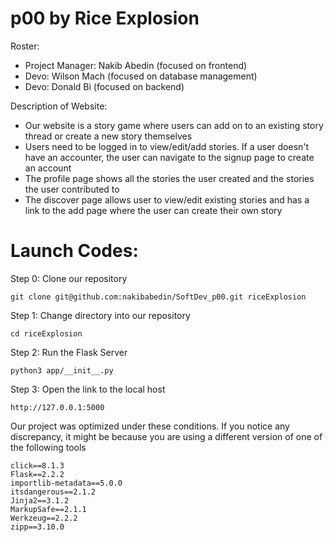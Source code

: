 # p00 by Rice Explosion
Roster: 

- Project Manager: Nakib Abedin (focused on frontend)
- Devo: Wilson Mach (focused on database management)
- Devo: Donald Bi (focused on backend)

Description of Website: 
- Our website is a story game where users can add on to an existing story thread or create a new story themselves
- Users need to be logged in to view/edit/add stories. If a user doesn't have an accounter, the user can navigate to the signup page to create an account
- The profile page shows all the stories the user created and the stories the user contributed to
- The discover page allows user to view/edit existing stories and has a link to the add page where the user can create their own story

# Launch Codes:

Step 0: Clone our repository 

    git clone git@github.com:nakibabedin/SoftDev_p00.git riceExplosion

Step 1: Change directory into our repository

    cd riceExplosion

Step 2: Run the Flask Server

    python3 app/__init__.py

Step 3: Open the link to the local host

    http://127.0.0.1:5000

Our project was optimized under these conditions. If you notice any discrepancy, it might be because you are using a different version of one of the following tools

```
click==8.1.3
Flask==2.2.2
importlib-metadata==5.0.0
itsdangerous==2.1.2
Jinja2==3.1.2
MarkupSafe==2.1.1
Werkzeug==2.2.2
zipp==3.10.0
```



